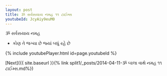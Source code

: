 ```yaml
---
layout: post
title: ૐ સર્વસયાય નમહ ૧૧ ટાઈમ્સ
youtubeId: JcyAiy9euM0
---
```

 
 
 ૐ સર્વસયાય નમહ  
 
 -  કોણ તે જગ્યા છે જ્યાં બધું રહે છે 
 
  
 
  
 
 
 
 
 
 


{% include youtubePlayer.html id=page.youtubeId %}
 
[Next]({{ site.baseurl }}{% link  split1/_posts/2014-04-11-ૐ બાલા વાથે નમહ ૧૧ ટાઈમ્સ.md%})
 
